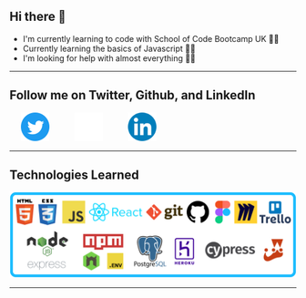 ## Hi there 👋

- I'm currently learning to code with School of Code Bootcamp UK 👨‍🎓
- Currently learning the basics of Javascript 👨‍💻
- I'm looking for help with almost everything 🤷‍♂️

---
## **Follow me on Twitter, Github, and LinkedIn**
<a href="https://twitter.com/simonisworking" target=”_blank”><img src="images/twitter-logo.png" height="50" width="50" style="margin-left:20px;margin-right:20px" alt="Twitter"></a>
<a href="https://github.com/simonpartridge86" target=”_blank”><img src="images/github-logo.png" height="50" width="50" style="margin-left:20px;margin-right:20px" alt="GitHub"></a>
<a href="https://www.linkedin.com/in/simon-partridge-06819951/" target=”_blank”><img src="images/linkedin-logo.png" height="50" width="50" style="margin-left:20px;margin-right:20px" alt="LinkedIn"></a>

---
## **Technologies Learned**

<img src="images/soc-technologies.png" alt="Technologies learned at School of Code"/>

---


<!--
**simonpartridge86/simonpartridge86** is a ✨ _special_ ✨ repository because its `README.md` (this file) appears on your GitHub profile.

Here are some ideas to get you started:

- 🔭 I’m currently working on ...
- 🌱 I’m currently learning ...
- 👯 I’m looking to collaborate on ...
- 🤔 I’m looking for help with ...
- 💬 Ask me about ...
- 📫 How to reach me: ...
- 😄 Pronouns: ...
- ⚡ Fun fact: ...
-->
